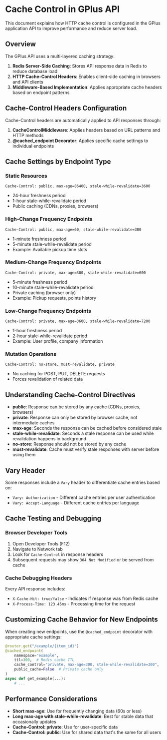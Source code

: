 # Cache Control in GPlus API

This document explains how HTTP cache control is configured in the GPlus application API to improve performance and reduce server load.

## Overview

The GPlus API uses a multi-layered caching strategy:

1. **Redis Server-Side Caching**: Stores API response data in Redis to reduce database load
2. **HTTP Cache-Control Headers**: Enables client-side caching in browsers and API clients
3. **Middleware-Based Implementation**: Applies appropriate cache headers based on endpoint patterns

## Cache-Control Headers Configuration

Cache-Control headers are automatically applied to API responses through:

1. **CacheControlMiddleware**: Applies headers based on URL patterns and HTTP methods
2. **@cached_endpoint Decorator**: Applies specific cache settings to individual endpoints

## Cache Settings by Endpoint Type

### Static Resources

```text
Cache-Control: public, max-age=86400, stale-while-revalidate=3600
```

- 24-hour freshness period
- 1-hour stale-while-revalidate period
- Public caching (CDNs, proxies, browsers)

### High-Change Frequency Endpoints

```text
Cache-Control: public, max-age=60, stale-while-revalidate=300
```

- 1-minute freshness period
- 5-minute stale-while-revalidate period
- Example: Available pickup time slots

### Medium-Change Frequency Endpoints

```text
Cache-Control: private, max-age=300, stale-while-revalidate=600
```

- 5-minute freshness period
- 10-minute stale-while-revalidate period
- Private caching (browser only)
- Example: Pickup requests, points history

### Low-Change Frequency Endpoints

```text
Cache-Control: private, max-age=3600, stale-while-revalidate=7200
```

- 1-hour freshness period
- 2-hour stale-while-revalidate period
- Example: User profile, company information

### Mutation Operations

```text
Cache-Control: no-store, must-revalidate, private
```

- No caching for POST, PUT, DELETE requests
- Forces revalidation of related data

## Understanding Cache-Control Directives

- **public**: Response can be stored by any cache (CDNs, proxies, browsers)
- **private**: Response can only be stored by browser cache, not intermediate caches
- **max-age**: Seconds the response can be cached before considered stale
- **stale-while-revalidate**: Seconds a stale response can be used while revalidation happens in background
- **no-store**: Response should not be stored by any cache
- **must-revalidate**: Cache must verify stale responses with server before using them

## Vary Header

Some responses include a `Vary` header to differentiate cache entries based on:

- `Vary: Authorization` - Different cache entries per user authentication
- `Vary: Accept-Language` - Different cache entries per language

## Cache Testing and Debugging

### Browser Developer Tools

1. Open Developer Tools (F12)
2. Navigate to Network tab
3. Look for `Cache-Control` in response headers
4. Subsequent requests may show `304 Not Modified` or be served from cache

### Cache Debugging Headers

Every API response includes:

- `X-Cache-Hit: true/false` - Indicates if response was from Redis cache
- `X-Process-Time: 123.45ms` - Processing time for the request

## Customizing Cache Behavior for New Endpoints

When creating new endpoints, use the `@cached_endpoint` decorator with appropriate cache settings:

```python
@router.get("/example/{item_id}")
@cached_endpoint(
    namespace="example",
    ttl=300,  # Redis cache TTL
    cache_control="private, max-age=300, stale-while-revalidate=300",
    public_cache=False  # Private cache only
)
async def get_example(...):
    # ...
```

## Performance Considerations

- **Short max-age**: Use for frequently changing data (60s or less)
- **Long max-age with stale-while-revalidate**: Best for stable data that occasionally updates
- **Cache-Control: private**: Use for user-specific data
- **Cache-Control: public**: Use for shared data that's the same for all users
